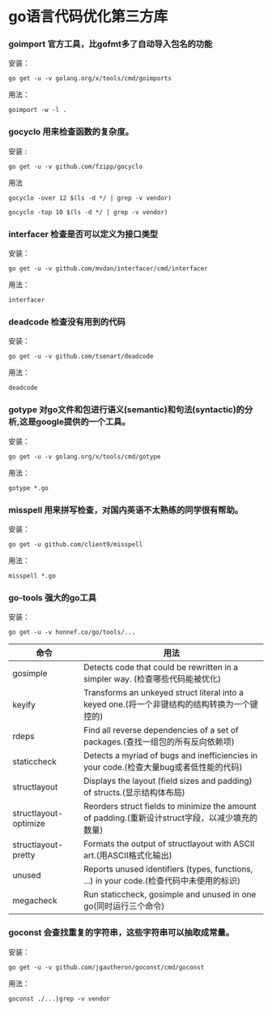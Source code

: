 # go语言代码优化第三方库
### goimport 官方工具，比gofmt多了自动导入包名的功能  
安装：
     
`go get -u -v golang.org/x/tools/cmd/goimports`  

用法： 
    
`goimport -w -l .`
### gocyclo 用来检查函数的复杂度。   
安装  :

`go get -u -v github.com/fzipp/gocyclo
`   

用法
  
`gocyclo -over 12 $(ls -d */ | grep -v vendor)                  
`       

`gocyclo -top 10 $(ls -d */ | grep -v vendor)
`
### interfacer 检查是否可以定义为接口类型   
安装：     
       
`go get -u -v github.com/mvdan/interfacer/cmd/interfacer
`

用法：

`interfacer  
`
### deadcode  检查没有用到的代码   
安装：
  
`go get -u -v github.com/tsenart/deadcode
`

用法：

`deadcode`
### gotype 对go文件和包进行语义(semantic)和句法(syntactic)的分析,这是google提供的一个工具。
安装：

`go get -u -v golang.org/x/tools/cmd/gotype
`

用法：

`gotype *.go`
### misspell 用来拼写检查，对国内英语不太熟练的同学很有帮助。
安装：

`go get -u github.com/client9/misspell`

用法：

`misspell *.go`
### go-tools 强大的go工具   
安装：

`go get -u -v honnef.co/go/tools/...`


命令 | 用法  
-----|------  
gosimple    |	Detects code that could be rewritten in a simpler way. (检查哪些代码能被优化)
keyify	|Transforms an unkeyed struct literal into a keyed one.(将一个非键结构的结构转换为一个键控的)
rdeps	|Find all reverse dependencies of a set of packages.(查找一组包的所有反向依赖项)
staticcheck|	Detects a myriad of bugs and inefficiencies in your code.(检查大量bug或者低性能的代码)
structlayout|	Displays the layout (field sizes and padding) of structs.(显示结构体布局)
structlayout-optimize|	Reorders struct fields to minimize the amount of padding.(重新设计struct字段，以减少填充的数量)
structlayout-pretty	|Formats the output of structlayout with ASCII art.(用ASCII格式化输出)
unused|	Reports unused identifiers (types, functions, ...) in your code.(检查代码中未使用的标识)
megacheck|	Run staticcheck, gosimple and unused in one go(同时运行三个命令)


### goconst 会查找重复的字符串，这些字符串可以抽取成常量。
安装：

`go get -u -v github.com/jgautheron/goconst/cmd/goconst
`

用法：

`goconst ./...|grep -v vendor`